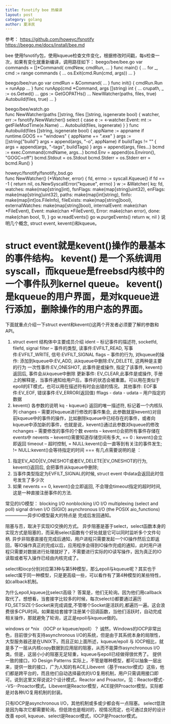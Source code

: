 ```yaml
---
title: fsnotify bee 热编译
layout: post
category: golang
author: 夏泽民
---
```

参考：
https://github.com/howeyc/fsnotify
https://beego.me/docs/install/bee.md
<!-- more -->
bee 使用fsnotify包，使用kqueue检查文件变化，根据修改时间戳，每s检查一次，如果有变化就重新编译，调用路径如下：
beego/bee/bee.go
var commands = []*Command{
	cmdNew,
	cmdRun,
	...
	}
func main() {
  ...
  for _, cmd := range commands {
		...
		os.Exit(cmd.Run(cmd, args))
		...
}

beego/bee/run.go
   var cmdRun = &Command{
   ...
   }
   func init() {
	cmdRun.Run = runApp
	...
	}
	func runApp(cmd *Command, args []string) int {
	...
	crupath, _ := os.Getwd()
	...
	gps := GetGOPATHs()
	...
	NewWatcher(paths, files, true)
	Autobuild(files, true)
	...
	}

beego/bee/watch.go	
    func NewWatcher(paths []string, files []string, isgenerate bool) {
	 watcher, err := fsnotify.NewWatcher()
	 select {
				case e := <-watcher.Event:
				mt := getFileModTime(e.Name)	          ...
	          Autobuild(files, isgenerate)
	          }
	  }
	 func Autobuild(files []string, isgenerate bool) {
       appName := appname
		if runtime.GOOS == "windows" {
			appName += ".exe"
		}
		args := []string{"build"}
		args = append(args, "-o", appName)
		if buildTags != "" {
			args = append(args, "-tags", buildTags)
		}
		args = append(args, files...)
		bcmd := exec.Command(cmdName, args...)
		bcmd.Env = append(os.Environ(), "GOGC=off")
		bcmd.Stdout = os.Stdout
		bcmd.Stderr = os.Stderr
		err = bcmd.Run()
    }

howeyc/fsnotify/fsnotify_bsd.go	 
func NewWatcher() (*Watcher, error) {
	fd, errno := syscall.Kqueue()
	if fd == -1 {
		return nil, os.NewSyscallError("kqueue", errno)
	}
	w := &Watcher{
		kq:              fd,
		watches:         make(map[string]int),
		fsnFlags:        make(map[string]uint32),
		enFlags:         make(map[string]uint32),
		paths:           make(map[int]string),
		finfo:           make(map[int]os.FileInfo),
		fileExists:      make(map[string]bool),
		externalWatches: make(map[string]bool),
		internalEvent:   make(chan *FileEvent),
		Event:           make(chan *FileEvent),
		Error:           make(chan error),
		done:            make(chan bool, 1),
	}
   go w.readEvents()
	go w.purgeEvents()
	return w, nil
}
说明几个概念, struct event, kevent()和kqueue。

struct event就是kevent()操作的最基本的事件结构。
kevent() 是一个系统调用syscall，而kqueue是freebsd内核中的一个事件队列kernel queue。
kevent()是kqueue的用户界面，是对kqueue进行添加，删除操作的用户态的界面。
 ===

下面就重点介绍一下struct event和kevent()这两个开发者必须要了解的参数和API。
1. struct event 结构体中主要成员介绍
ident     – 标记事件的描述符, socketfd, filefd, signal
filter      – 事件的类型, 读事件:EVFILT_READ, 写事件:EVFILT_WRITE, 信号:EVFILT_SIGNAL
flags     – 事件的行为, 对kqueue的操作:
添加到kqueue中:EV_ADD, 从kqueue中删除:EV_DELETE, 这两种是主要的行为
一次性事件:EV_ONESHOT, 此事件是或操作, 指定了该事件, kevent()返回后, 事件会从kqueue中删除
更新事件: EV_CLEAR,此事件是或操作, 手册上的解释是，当事件通知给用户后，事件的状态会被重置。可以用在类似于epoll的ET模式，也可以用在描述符有时会出错的情况。
其他事件: EOF事件:EV_EOF, 错误事件:EV_ERROR(返回值)
fflags    -
data     -
udata   – 用户指定的数据
2. kevent() 各参数的说明
kq               - kqueue() 返回的唯一描述符, 标记着一个内核队列
changes       – 需要对kqueue进行修改的事件集合, 此参数就是kevent()对目前kqueue中的事件的操作，比如删除kqueue中已经存在的事件，或者向kqueue中添加新的事件，也就是说，kevent()通过此参数对kqueue的修改
nchanges     – 需要修改的事件的个数
events         – kevent()会把所有事件存储在events中
nevents       – kevent()需要知道存储空间有多大, == 0 : kevent()会立即返回
timeout        – 超时控制, = NULL:kevent()会一直等到有关注的事件发生; != NULL:kevent()会等待指定的时间
 ===
有几点需要说明的是 ：
1) 指定EV_ADD|EV_ONESHOT或者EV_DELETE|EV_ONESHOT的行为, kevent()返回后, 会把事件从kqueue中删除;
2) 当事件类型指定为EVFILT_SIGNAL的时候, struct event 中data会返回此时信号发生了多少次
3) 如果 nevents == 0, kevent()会立即返回, 不会理会timeout指定的超时时间, 这是一种直接注册事件的方法.

常见的I/O模型：
blocking I/O
nonblocking I/O
I/O multiplexing (select and poll)
signal driven I/O (SIGIO)
asynchronous I/O (the POSIX aio_functions)—————异步IO模型最大的特点是 完成后发回通知。

阻塞与否，取决于实现IO交换的方式。
  异步阻塞是基于select，select函数本身的实现方式是阻塞的，而采用select函数有个好处就是它可以同时监听多个文件句柄.
  异步非阻塞直接在完成后通知，用户进程只需要发起一个IO操作然后立即返回，等IO操作真正的完成以后，应用程序会得到IO操作完成的通知，此时用户进程只需要对数据进行处理就好了，不需要进行实际的IO读写操作，因为真正的IO读取或者写入操作已经由内核完成了。
  
select和iocp分别对应第3种与第5种模型，那么epoll与kqueue呢？其实也于select属于同一种模型，只是更高级一些，可以看作有了第4种模型的某些特性，如callback机制。

为什么epoll,kqueue比select高级？ 
答案是，他们无轮询。因为他们用callback取代了。想想看，当套接字比较多的时候，每次select()都要通过遍历FD_SETSIZE个Socket来完成调度,不管哪个Socket是活跃的,都遍历一遍。这会浪费很多CPU时间。如果能给套接字注册某个回调函数，当他们活跃时，自动完成相关操作，那就避免了轮询，这正是epoll与kqueue做的。

windows or *nix （IOCP or kqueue/epoll）？
 诚然，Windows的IOCP非常出色，目前很少有支持asynchronous I/O的系统，但是由于其系统本身的局限性，大型服务器还是在UNIX下。而且正如上面所述，kqueue/epoll 与 IOCP相比，就是多了一层从内核copy数据到应用层的阻塞，从而不能算作asynchronous I/O类。但是，这层小小的阻塞无足轻重，kqueue与epoll已经做得很优秀了。
提供一致的接口，IO Design Patterns
实际上，不管是哪种模型，都可以抽象一层出来，提供一致的接口，广为人知的有ACE,Libevent（基于reactor模式）这些，他们都是跨平台的，而且他们自动选择最优的I/O复用机制，用户只需调用接口即可。说到这里又得说说2个设计模式，Reactor and Proactor。见：Reactor模式--VS--Proactor模式。Libevent是Reactor模型，ACE提供Proactor模型。实际都是对各种I/O复用机制的封装。

只有IOCP是asynchronous I/O，其他机制或多或少都会有一点阻塞。
select低效是因为每次它都需要轮询。但低效也是相对的，视情况而定，也可通过良好的设计改善
epoll, kqueue、select是Reacor模式，IOCP是Proactor模式。


